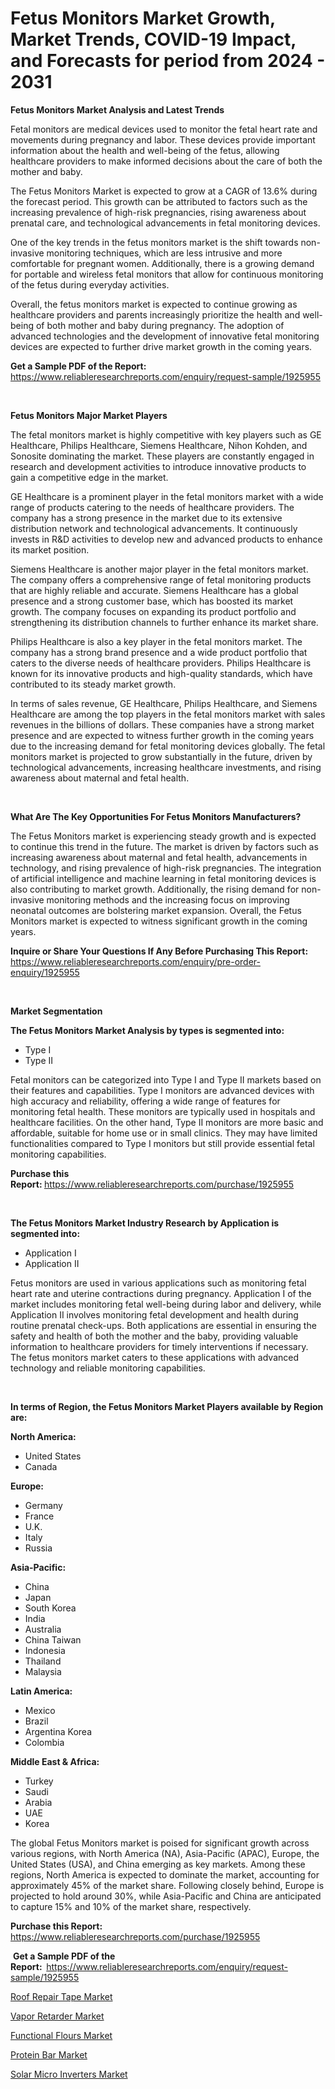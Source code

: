 <p><h1>Fetus Monitors Market Growth, Market Trends, COVID-19 Impact, and Forecasts for period from 2024 - 2031</h1></p><p><strong>Fetus Monitors Market Analysis and Latest Trends</strong></p>
<p><p>Fetal monitors are medical devices used to monitor the fetal heart rate and movements during pregnancy and labor. These devices provide important information about the health and well-being of the fetus, allowing healthcare providers to make informed decisions about the care of both the mother and baby.</p><p>The Fetus Monitors Market is expected to grow at a CAGR of 13.6% during the forecast period. This growth can be attributed to factors such as the increasing prevalence of high-risk pregnancies, rising awareness about prenatal care, and technological advancements in fetal monitoring devices.</p><p>One of the key trends in the fetus monitors market is the shift towards non-invasive monitoring techniques, which are less intrusive and more comfortable for pregnant women. Additionally, there is a growing demand for portable and wireless fetal monitors that allow for continuous monitoring of the fetus during everyday activities.</p><p>Overall, the fetus monitors market is expected to continue growing as healthcare providers and parents increasingly prioritize the health and well-being of both mother and baby during pregnancy. The adoption of advanced technologies and the development of innovative fetal monitoring devices are expected to further drive market growth in the coming years.</p></p>
<p><strong>Get a Sample PDF of the Report:&nbsp;</strong> <a href="https://www.reliableresearchreports.com/enquiry/request-sample/1925955">https://www.reliableresearchreports.com/enquiry/request-sample/1925955</a></p>
<p>&nbsp;</p>
<p><strong>Fetus Monitors Major Market Players</strong></p>
<p><p>The fetal monitors market is highly competitive with key players such as GE Healthcare, Philips Healthcare, Siemens Healthcare, Nihon Kohden, and Sonosite dominating the market. These players are constantly engaged in research and development activities to introduce innovative products to gain a competitive edge in the market.</p><p>GE Healthcare is a prominent player in the fetal monitors market with a wide range of products catering to the needs of healthcare providers. The company has a strong presence in the market due to its extensive distribution network and technological advancements. It continuously invests in R&D activities to develop new and advanced products to enhance its market position.</p><p>Siemens Healthcare is another major player in the fetal monitors market. The company offers a comprehensive range of fetal monitoring products that are highly reliable and accurate. Siemens Healthcare has a global presence and a strong customer base, which has boosted its market growth. The company focuses on expanding its product portfolio and strengthening its distribution channels to further enhance its market share.</p><p>Philips Healthcare is also a key player in the fetal monitors market. The company has a strong brand presence and a wide product portfolio that caters to the diverse needs of healthcare providers. Philips Healthcare is known for its innovative products and high-quality standards, which have contributed to its steady market growth.</p><p>In terms of sales revenue, GE Healthcare, Philips Healthcare, and Siemens Healthcare are among the top players in the fetal monitors market with sales revenues in the billions of dollars. These companies have a strong market presence and are expected to witness further growth in the coming years due to the increasing demand for fetal monitoring devices globally. The fetal monitors market is projected to grow substantially in the future, driven by technological advancements, increasing healthcare investments, and rising awareness about maternal and fetal health.</p></p>
<p>&nbsp;</p>
<p><strong>What Are The Key Opportunities For Fetus Monitors Manufacturers?</strong></p>
<p><p>The Fetus Monitors market is experiencing steady growth and is expected to continue this trend in the future. The market is driven by factors such as increasing awareness about maternal and fetal health, advancements in technology, and rising prevalence of high-risk pregnancies. The integration of artificial intelligence and machine learning in fetal monitoring devices is also contributing to market growth. Additionally, the rising demand for non-invasive monitoring methods and the increasing focus on improving neonatal outcomes are bolstering market expansion. Overall, the Fetus Monitors market is expected to witness significant growth in the coming years.</p></p>
<p><strong>Inquire or Share Your Questions If Any Before Purchasing This Report:</strong> <a href="https://www.reliableresearchreports.com/enquiry/pre-order-enquiry/1925955">https://www.reliableresearchreports.com/enquiry/pre-order-enquiry/1925955</a></p>
<p>&nbsp;</p>
<p><strong>Market Segmentation</strong></p>
<p><strong>The Fetus Monitors Market Analysis by types is segmented into:</strong></p>
<p><ul><li>Type I</li><li>Type II</li></ul></p>
<p><p>Fetal monitors can be categorized into Type I and Type II markets based on their features and capabilities. Type I monitors are advanced devices with high accuracy and reliability, offering a wide range of features for monitoring fetal health. These monitors are typically used in hospitals and healthcare facilities. On the other hand, Type II monitors are more basic and affordable, suitable for home use or in small clinics. They may have limited functionalities compared to Type I monitors but still provide essential fetal monitoring capabilities.</p></p>
<p><strong>Purchase this Report:&nbsp;</strong><a href="https://www.reliableresearchreports.com/purchase/1925955">https://www.reliableresearchreports.com/purchase/1925955</a></p>
<p>&nbsp;</p>
<p><strong>The Fetus Monitors Market Industry Research by Application is segmented into:</strong></p>
<p><ul><li>Application I</li><li>Application II</li></ul></p>
<p><p>Fetus monitors are used in various applications such as monitoring fetal heart rate and uterine contractions during pregnancy. Application I of the market includes monitoring fetal well-being during labor and delivery, while Application II involves monitoring fetal development and health during routine prenatal check-ups. Both applications are essential in ensuring the safety and health of both the mother and the baby, providing valuable information to healthcare providers for timely interventions if necessary. The fetus monitors market caters to these applications with advanced technology and reliable monitoring capabilities.</p></p>
<p>&nbsp;</p>
<p><strong>In terms of Region, the Fetus Monitors Market Players available by Region are:</strong></p>
<p>
    <p> <strong> North America: </strong>
        <ul>
            <li>United States</li>
            <li>Canada</li>
        </ul>
        </p> 
    <p> <strong> Europe: </strong>
        <ul>
            <li>Germany</li>
            <li>France</li>
            <li>U.K.</li>
            <li>Italy</li>
            <li>Russia</li>
        </ul>
        </p> 
    <p> <strong> Asia-Pacific: </strong>
        <ul>
            <li>China</li>
            <li>Japan</li>
            <li>South Korea</li>
            <li>India</li>
            <li>Australia</li>
            <li>China Taiwan</li>
            <li>Indonesia</li>
            <li>Thailand</li>
            <li>Malaysia</li>
        </ul>
        </p> 
    <p> <strong> Latin America: </strong>
        <ul>
            <li>Mexico</li>
            <li>Brazil</li>
            <li>Argentina Korea</li>
            <li>Colombia</li>
        </ul>
        </p> 
    <p> <strong> Middle East & Africa: </strong>
        <ul>
            <li>Turkey</li>
            <li>Saudi</li>
            <li>Arabia</li>
            <li>UAE</li>
            <li>Korea</li>
        </ul>
    </p>
    </p>
<p><p>The global Fetus Monitors market is poised for significant growth across various regions, with North America (NA), Asia-Pacific (APAC), Europe, the United States (USA), and China emerging as key markets. Among these regions, North America is expected to dominate the market, accounting for approximately 45% of the market share. Following closely behind, Europe is projected to hold around 30%, while Asia-Pacific and China are anticipated to capture 15% and 10% of the market share, respectively.</p></p>
<p><strong>Purchase this Report: </strong><a href="https://www.reliableresearchreports.com/purchase/1925955">https://www.reliableresearchreports.com/purchase/1925955</a></p>
<p>&nbsp;<strong>Get a Sample PDF of the Report:&nbsp;&nbsp;</strong><a href="https://www.reliableresearchreports.com/enquiry/request-sample/1925955">https://www.reliableresearchreports.com/enquiry/request-sample/1925955</a></p>
<p><strong></strong></p>
<p><p><a href="https://view.publitas.com/reportprime-1/roof-repair-tape-market-size-growing-and-forecasted-for-period-from-2024-2031-and-provides-complete-market-analysis-of-this-market/">Roof Repair Tape Market</a></p><p><a href="https://view.publitas.com/reportprime-1/vapor-retarder-market-analysis-and-market-size-global-industry-overview-market-segmentation-and-forecast-2024-to-2031/">Vapor Retarder Market</a></p><p><a href="https://full-wildebeest-80b.notion.site/Functional-Flours-Market-Analysis-and-Market-Size-Global-Industry-Overview-Market-Segmentation-and-8296b3c5845741dcbc74d6c01a14ad1e">Functional Flours Market</a></p><p><a href="https://pretty-mail-caf.notion.site/Protein-Bar-Market-Size-Global-Industry-Overview-Market-Segmentation-and-Forecast-2024-to-2031-3f7fb335267f414b88fdcb4fcacffa6a">Protein Bar Market</a></p><p><a href="https://flame-sidecar-702.notion.site/Solar-Micro-Inverters-Market-Offers-Provide-Insightful-Data-for-the-Time-Period-from-2024-to-2031-an-c584640f7da146c5a43b91692104b380">Solar Micro Inverters Market</a></p></p>